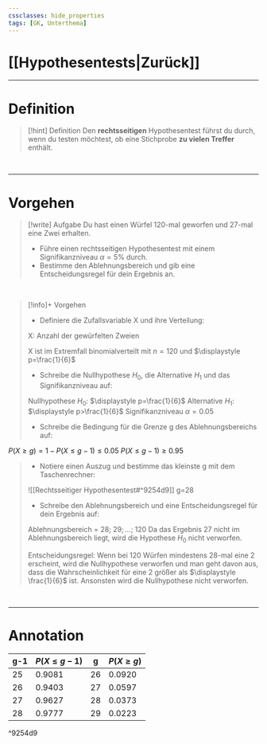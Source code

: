 ```yaml
---
cssclasses: hide_properties
tags: [GK, Unterthema]
---
```


# [[Hypothesentests|Zurück]]

___
# Definition

>[!hint] Definition
>Den **rechtsseitigen** Hypothesentest führst du durch, wenn du testen möchtest, ob eine Stichprobe **zu vielen Treffer** enthält.

<br>

___
# Vorgehen

>[!write] Aufgabe
>Du hast einen Würfel 120-mal geworfen und 27-mal eine Zwei erhalten.
>- Führe einen rechtsseitigen Hypothesentest mit einem Signifikanzniveau $\alpha =5$% durch.
>- Bestimme den Ablehnungsbereich und gib eine Entscheidungsregel für dein Ergebnis an.  

<br>

>[!info]+ Vorgehen
>- Definiere die Zufallsvariable X und ihre Verteilung:
>
>X: Anzahl der gewürfelten Zweien
>
>X ist im Extremfall binomialverteilt mit $n=120$ und $\displaystyle p=\frac{1}{6}$
>
>- Schreibe die Nullhypothese $H_0$, die Alternative $H_1$ und das Signifikanzniveau auf:
>
>Nullhypothese $H_0$: $\displaystyle p=\frac{1}{6}$
>Alternative $H_1$: $\displaystyle p>\frac{1}{6}$
>Signifikanzniveau $\alpha = 0.05$
>
>- Schreibe die Bedingung für die Grenze g des Ablehnungsbereichs auf:
>
$P(X\geq g)=1-P(X\leq g-1)\leq 0.05$
$P(X\leq g-1)\geq 0.95$
>
>- Notiere einen Auszug und bestimme das kleinste g mit dem Taschenrechner:
>
>![[Rechtsseitiger Hypothesentest#^9254d9]]
>g=28
>
>- Schreibe den Ablehnungsbereich und eine Entscheidungsregel für dein Ergebnis auf:
>
>Ablehnungsbereich = ${28;\ 29;...;\ 120}$
>Da das Ergebnis 27 nicht im Ablehnungsbereich liegt, wird die Hypothese $H_0$ nicht verworfen. 
>
>Entscheidungsregel:
>Wenn bei 120 Würfen mindestens 28-mal eine 2 erscheint, wird die Nullhypothese verworfen und man geht davon aus, dass die Wahrscheinlichkeit für eine 2 größer als $\displaystyle \frac{1}{6}$ ist. 
>Ansonsten wird die Nullhypothese nicht verworfen. 

<br>

___
# Annotation

| g-1 | $P(X\leq g-1)$ | g | $P(X\geq g)$ |
| ---- | ---- | ---- | ---- |
| 25 | 0.9081 | 26 | 0.0920 |
| 26 | 0.9403 | 27 | 0.0597 |
| 27 | 0.9627 | 28 | 0.0373 |
| 28 | 0.9777 | 29 | 0.0223 |

^9254d9

